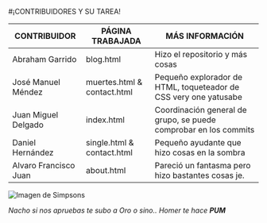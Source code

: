 #¡CONTRIBUIDORES Y SU TAREA!

| CONTRIBUIDOR | PÁGINA TRABAJADA | MÁS INFORMACIÓN |
|--------------|------------------|-----------------|
| Abraham Garrido | blog.html     | Hizo el repositorio y más cosas |
|  José Manuel Méndez  | muertes.html & contact.html    |  Pequeño explorador de HTML, toqueteador de CSS very one yatusabe   |
| Juan Miguel Delgado | index.html   | Coordinación general de grupo, se puede comprobar en los commits |
| Daniel Hernández | single.html & contact.html | Pequeño ayudante que hizo cosas en la sombra |
| Alvaro Francisco Juan   | about.html     | Pareció un fantasma pero hizo bastantes cosas je.   |


![Imagen de Simpsons](http://artescritorio.com/wp-content/uploads/2012/09/wallpaper-1968271.jpg 'Imagen de Simpsons')

*Nacho si nos apruebas te subo a Oro o sino.. Homer te hace **PUM***
